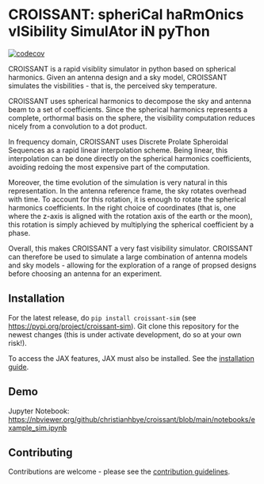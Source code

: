 # CROISSANT: spheriCal haRmOnics vISibility SimulAtor iN pyThon

[![codecov](https://codecov.io/gh/christianhbye/croissant/branch/main/graph/badge.svg?token=pj1hkgcazd)](https://codecov.io/gh/christianhbye/croissant)

CROISSANT is a rapid visiblity simulator in python based on spherical harmonics. Given an antenna design and a sky model, CROISSANT simulates the visbilities - that is, the perceived sky temperature.

CROISSANT uses spherical harmonics to decompose the sky and antenna beam to a set of coefficients. Since the spherical harmonics represents a complete, orthormal basis on the sphere, the visibility computation reduces nicely from a convolution to a dot product.

In frequency domain, CROISSANT uses Discrete Prolate Spheroidal Sequences as a rapid linear interpolation scheme. Being linear, this interpolation can be done directly on the spherical harmonics coefficients, avoiding redoing the most expensive part of the computation.

Moreover, the time evolution of the simulation is very natural in this representation. In the antenna reference frame, the sky rotates overhead with time. To account for this rotation, it is enough to rotate the spherical harmonics coefficients. In the right choice of coordinates (that is, one where the z-axis is aligned with the rotation axis of the earth or the moon), this rotation is simply achieved by multiplying the spherical coefficient by a phase.

Overall, this makes CROISSANT a very fast visibility simulator. CROISSANT can therefore be used to simulate a large combination of antenna models and sky models - allowing for the exploration of a range of propsed designs before choosing an antenna for an experiment.

## Installation
For the latest release, do `pip install croissant-sim` (see https://pypi.org/project/croissant-sim). Git clone this repository for the newest changes (this is under activate development, do so at your own risk!).

To access the JAX features, JAX must also be installed. See the [installation guide](https://github.com/google/jax#installation).

## Demo
Jupyter Notebook: https://nbviewer.org/github/christianhbye/croissant/blob/main/notebooks/example_sim.ipynb

## Contributing
Contributions are welcome - please see the [contribution guidelines](https://github.com/christianhbye/croissant/blob/add_contributing/CONTRIBUTING.md).
